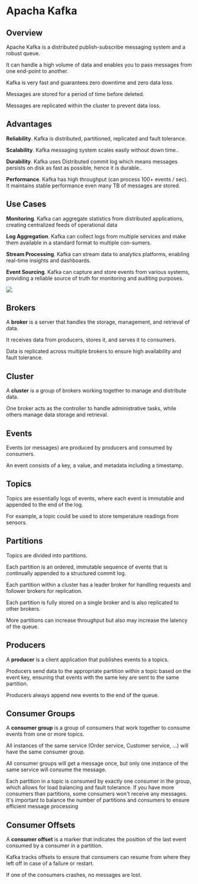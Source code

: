 # Apacha Kafka

## Overview

Apache Kafka is a distributed publish-subscribe messaging system and a robust queue.

It can handle a high volume of data and enables you to pass messages from one end-point to another.

Kafka is very fast and guarantees zero downtime and zero data loss.

Messages are stored for a period of time before deleted.

Messages are replicated within the cluster to prevent data loss.


## Advantages

**Reliability**. Kafka is distributed, partitioned, replicated and fault tolerance.

**Scalability**. Kafka messaging system scales easily without down time..

**Durability**. Kafka uses Distributed commit log which means messages persists on disk as fast as possible, hence it is durable..

**Performance**. Kafka has high throughput (can process 100+ events / sec). It maintains stable performance even many TB of messages are stored.


## Use Cases

**Monitoring**. Kafka can aggregate statistics from distributed applications, creating centralized feeds of operational data

**Log Aggregation**. Kafka can collect logs from multiple services and make them available in a standard format to multiple con-sumers.

**Stream Processing**. Kafka can stream data to analytics platforms, enabling real-time insights and dashboards.

**Event Sourcing**. Kafka can capture and store events from various systems, providing a reliable source of truth for monitoring and auditing purposes.


![](https://dezyre.gumlet.io/images/blog/apache-kafka-architecture-/apache_kafka_architecture.webp?w=720&dpr=2.0)


## Brokers

A **broker** is a server that handles the storage, management, and retrieval of data.

It receives data from producers, stores it, and serves it to consumers.

Data is replicated across multiple brokers to ensure high availability and fault tolerance.


## Cluster

A **cluster** is a group of brokers working together to manage and distribute data.

One broker acts as the controller to handle administrative tasks, while others manage data storage and retrieval.


## Events

Events (or messages) are produced by producers and consumed by consumers.

An event consists of a key, a value, and metadata including a timestamp. 


## Topics

Topics are essentially logs of events, where each event is immutable and appended to the end of the log.

For example, a topic could be used to store temperature readings from sensors.


## Partitions

Topics are divided into partitions.

Each partition is an ordered, immutable sequence of events that is continually appended to a structured commit log.

Each partition within a cluster has a leader broker for handling requests and follower brokers for replication.

Each partition is fully stored on a single broker and is also replicated to other brokers.

More partitions can increase throughput but also may increase the latency of the queue.


## Producers

A **producer** is a client application that publishes events to a topics.

Producers send data to the appropriate partition within a topic based on the event key, ensuring that events with the same key are sent to the same partition.

Producers always append new events to the end of the queue.


## Consumer Groups

A **consumer group** is a group of consumers that work together to consume events from one or more topics.

All instances of the same service (Order service, Customer service, ...) will have the same consumer group.

All consumer groups will get a message once, but only one instance of the same service will consume the message.

Each partition in a topic is consumed by exactly one consumer in the group, which allows for load balancing and fault tolerance. If you have more consumers than partitions, some consumers won't receive any messages. It's important to balance the number of partitions and consumers to ensure efficient message processing


## Consumer Offsets

A **consumer offset** is a marker that indicates the position of the last event consumed by a consumer in a partition.

Kafka tracks offsets to ensure that consumers can resume from where they left off in case of a failure or restart.

If one of the consumers crashes, no messages are lost.
